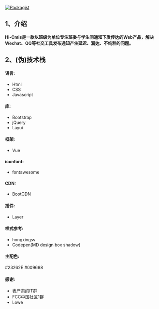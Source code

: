[![Packagist](https://img.shields.io/packagist/l/doctrine/orm.svg)](https://github.com/FatDoge/HiCmis.git)
## 1、介绍
#### Hi-Cmis是一款以班级为单位专注班委与学生间通知下发传达的Web产品，解决Wechat、QQ等社交工具发布通知产生延迟、漏达、不纯粹的问题。
## 2、(伪)技术栈
#### 语言:
- Html 
- CSS 
- Javascript
#### 库:
- Bootstrap 
- jQuery
- Layui
#### 框架:
- Vue
#### iconfont:
- fontawesome
#### CDN:
- BootCDN
#### 插件:
- Layer
#### 样式参考:
- hongxingss
- Codepen(MD design box shadow)
#### 主配色:
#23262E #009688
#### 感谢:
- 表严肃的IT群
- FCC中国社区1群
- Lowe